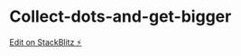 # Collect-dots-and-get-bigger

[Edit on StackBlitz ⚡️](https://stackblitz.com/edit/web-platform-vjdscu)